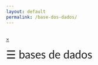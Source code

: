 ```yaml
---
layout: default
permalink: /base-dos-dados/
---
```


<html>
<head>
<title>Google Sheets API Quickstart</title>
<meta charset="utf-8" />
<script src="https://ajax.googleapis.com/ajax/libs/jquery/3.4.1/jquery.min.js"></script>
<link href="https://stackpath.bootstrapcdn.com/bootstrap/4.3.1/css/bootstrap.min.css" rel="stylesheet" integrity="sha384-ggOyR0iXCbMQv3Xipma34MD+dH/1fQ784/j6cY/iJTQUOhcWr7x9JvoRxT2MZw1T" crossorigin="anonymous">
<script src="https://stackpath.bootstrapcdn.com/bootstrap/4.3.1/js/bootstrap.min.js" integrity="sha384-JjSmVgyd0p3pXB1rRibZUAYoIIy6OrQ6VrjIEaFf/nJGzIxFDsf4x0xIM+B07jRM" crossorigin="anonymous"></script>
<style>
body {
font-family: "Lato", sans-serif;
}

.sidenav {
height: 100%;
width: 0;
position: fixed;
z-index: 1;
top: 0;
left: 0;
background-color: #111;
overflow-x: hidden;
transition: 0.5s;
padding-top: 60px;
}

.sidenav a {
padding: 8px 8px 8px 32px;
text-decoration: none;
font-size: 25px;
color: #818181;
display: block;
transition: 0.3s;
}

.sidenav a:hover {
color: #f1f1f1;
}

.sidenav .closebtn {
position: absolute;
top: 0;
right: 25px;
font-size: 36px;
margin-left: 50px;
}

@media screen and (max-height: 450px) {
.sidenav {padding-top: 15px;}
.sidenav a {font-size: 18px;}
}
</style>
</head>
<body>
<!--<p>Google Sheets API Quickstart</p>-->

<!--Add buttons to initiate auth sequence and sign out-->
<button id="authorize_button" style="display: none;">Authorize</button>
<button id="signout_button" style="display: none;">Sign Out</button>

<pre id="content" style="white-space: pre-wrap;"></pre>

<script type="text/javascript">
// Client ID and API key from the Developer Console
var CLIENT_ID = '1008856217608-dmln7iptbpi1skiijo4aq7phuomu0evr.apps.googleusercontent.com';
var API_KEY = 'AIzaSyBwh2eGEed4OY90fo_wlfI188reHQ54NH4';

// Array of API discovery doc URLs for APIs used by the quickstart
var DISCOVERY_DOCS = ["https://sheets.googleapis.com/$discovery/rest?version=v4"];

// Authorization scopes required by the API; multiple scopes can be
// included, separated by spaces.
var SCOPES = "https://www.googleapis.com/auth/spreadsheets.readonly";

var authorizeButton = document.getElementById('authorize_button');
var signoutButton = document.getElementById('signout_button');

/**
*  On load, called to load the auth2 library and API client library.
*/
function handleClientLoad() {
gapi.load('client:auth2', initClient);
}

/**
*  Initializes the API client library and sets up sign-in state
*  listeners.
*/
function initClient() {
gapi.client.init({
apiKey: API_KEY,
clientId: CLIENT_ID,
discoveryDocs: DISCOVERY_DOCS,
scope: SCOPES
}).then(function () {
// Listen for sign-in state changes.
gapi.auth2.getAuthInstance().isSignedIn.listen(updateSigninStatus);

// Handle the initial sign-in state.
updateSigninStatus(gapi.auth2.getAuthInstance().isSignedIn.get());
authorizeButton.onclick = handleAuthClick;
signoutButton.onclick = handleSignoutClick;
}, function(error) {
appendPre(JSON.stringify(error, null, 2));
});
}

/**
*  Called when the signed in status changes, to update the UI
*  appropriately. After a sign-in, the API is called.
*/
function updateSigninStatus(isSignedIn) {
if (isSignedIn) {
authorizeButton.style.display = 'none';
signoutButton.style.display = 'block';
listMajors();
} else {
authorizeButton.style.display = 'block';
signoutButton.style.display = 'none';
}
}

/**
*  Sign in the user upon button click.
*/
function handleAuthClick(event) {
gapi.auth2.getAuthInstance().signIn();
}

/**
*  Sign out the user upon button click.
*/
function handleSignoutClick(event) {
gapi.auth2.getAuthInstance().signOut();
}

/**
* Append a pre element to the body containing the given message
* as its text node. Used to display the results of the API call.
*
* @param {string} message Text to be placed in pre element.
*/
function appendPre(message) {
var pre = document.getElementById('content');
var textContent = document.createTextNode(message + '\n');
pre.appendChild(textContent);
}

var valores = [];

/**
* Print the names and majors of students in a sample spreadsheet:
* https://docs.google.com/spreadsheets/d/1BxiMVs0XRA5nFMdKvBdBZjgmUUqptlbs74OgvE2upms/edit
*/
function listMajors() {
gapi.client.sheets.spreadsheets.values.get({
spreadsheetId: '1ZRL7s4SQrtFO5T-q2l1jpPupO8DPLu3ZKg0SWMftMXc',
range: 'database',
}).then(function(response) {
for (var i = 1; i < response.result.values.length; i++)
$("#mySidenav").append('<a href="#" onclick="Secoes('+i+');">'+response.result.values[i][0]+'</a>');

valores = response.result.values;
}, function(response) {
appendPre('Error: ' + response.result.error.message);
});
}

function Secoes(i)
{
var secoes = $("#secoes");

secoes.empty();
for (var j = 1; j < valores[0].length; j++)
if (valores[i][j] != "")
{
secoes.append('<h2>'+valores[0][j]+'</h2>');
secoes.append(j != 12 ? '<p>'+valores[i][j]+'</p>' : '<a href='+valores[i][j]+'>'+valores[i][j]+'</a><br/>');
secoes.append('<br/>');
}
}

</script>
<div id="mySidenav" class="sidenav">
<a href="javascript:void(0)" class="closebtn" onclick="closeNav()">&times;</a>
</div>

<span style="font-size:30px;cursor:pointer" onclick="openNav()">&#9776; bases de dados</span>
<div style="text-align:center;" id="secoes"></div>

<script>
function openNav() {
document.getElementById("mySidenav").style.width = "250px";
}

function closeNav() {
document.getElementById("mySidenav").style.width = "0";
}
</script>
<script async defer src="https://apis.google.com/js/api.js"
onload="this.onload=function(){};handleClientLoad()"
onreadystatechange="if (this.readyState === 'complete') this.onload()">
</script>
</body>
</html>
